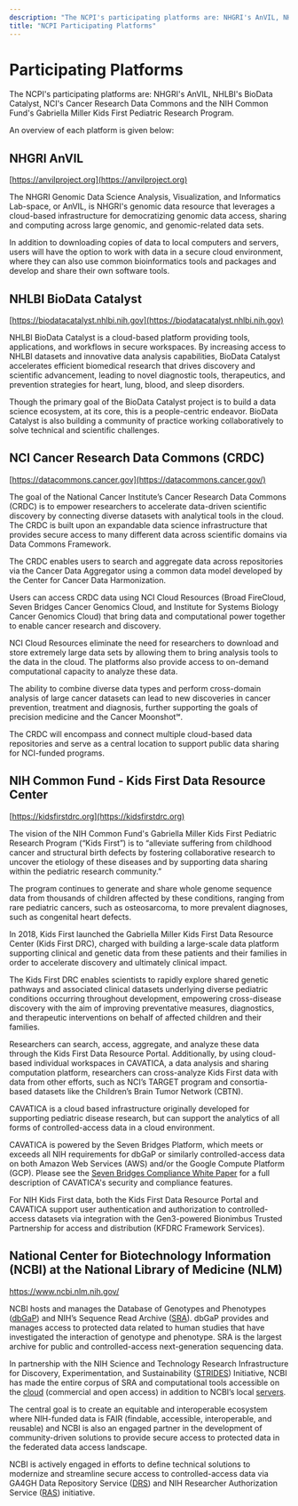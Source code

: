 ```yaml
---
description: "The NCPI's participating platforms are: NHGRI's AnVIL, NHLBI's BioData Catalyst, NCI's Cancer Research Data Commons and the NIH Common Fund's Gabriella Miller Kids First Pediatric Research Program."
title: "NCPI Participating Platforms"
---
```


# Participating Platforms

<hero>The NCPI's participating platforms are: NHGRI's AnVIL, NHLBI's BioData Catalyst, NCI's Cancer Research Data Commons and the NIH Common Fund's Gabriella Miller Kids First Pediatric Research Program.</hero>

An overview of each platform is given below: 

## NHGRI AnVIL

[https://anvilproject.org](https://anvilproject.org) 

<socials>
<social-twitter-handle handle="useAnVIL" showbird="true"></social-twitter-handle>
<social-youtube url="https://www.youtube.com/channel/UCBbHCj7kUogAMFyBAzzzfUw"></social-youtube>
</socials>

The NHGRI Genomic Data Science Analysis, Visualization, and Informatics Lab-space, or AnVIL, is NHGRI's genomic data resource that leverages a cloud-based infrastructure for democratizing genomic data access, sharing and computing across large genomic, and genomic-related data sets.

In addition to downloading copies of data to local computers and servers, users will have the option to work with data in a secure cloud environment, where they can also use common bioinformatics tools and packages and develop and share their own software tools.

## NHLBI BioData Catalyst

[https://biodatacatalyst.nhlbi.nih.gov](https://biodatacatalyst.nhlbi.nih.gov)

<socials>
<social-twitter-hashtag hashtag="BioDataCatalyst" showbird="true"></social-twitter-hashtag>
</socials>

NHLBI BioData Catalyst is a cloud-based platform providing tools, applications, and workflows in secure workspaces. By increasing access to NHLBI datasets and innovative data analysis capabilities, BioData Catalyst accelerates efficient biomedical research that drives discovery and scientific advancement, leading to novel diagnostic tools, therapeutics, and prevention strategies for heart, lung, blood, and sleep disorders.

Though the primary goal of the BioData Catalyst project is to build a data science ecosystem, at its core, this is a people-centric endeavor. BioData Catalyst is also building a community of practice working collaboratively to solve technical and scientific challenges.

## NCI Cancer Research Data Commons (CRDC)

[https://datacommons.cancer.gov](https://datacommons.cancer.gov/)

<socials>
<social-twitter-hashtag hashtag="NCICommons" showbird="true"></social-twitter-hashtag>
<social-twitter-handle handle="genomicscloud"></social-twitter-handle>
<social-twitter-handle handle="BroadFireCloud"></social-twitter-handle>
<social-twitter-handle handle="isb_cgc"></social-twitter-handle>
<social-youtube url="https://www.youtube.com/embed/tk1nEX2gnqk"></social-youtube>
</socials>

The goal of the National Cancer Institute’s Cancer Research Data Commons (CRDC) is to empower researchers to accelerate data-driven scientific discovery by connecting diverse datasets with analytical tools in the cloud. The CRDC is built upon an expandable data science infrastructure that provides secure access to many different data across scientific domains via Data Commons Framework.

The CRDC enables users to search and aggregate data across repositories via the Cancer Data Aggregator using a common data model developed by the Center for Cancer Data Harmonization.

Users can access CRDC data using NCI Cloud Resources (Broad FireCloud, Seven Bridges Cancer Genomics Cloud, and Institute for Systems Biology Cancer Genomics Cloud) that bring data and computational power together to enable cancer research and discovery.

NCI Cloud Resources eliminate the need for researchers to download and store extremely large data sets by allowing them to bring analysis tools to the data in the cloud. The platforms also provide access to on-demand computational capacity to analyze these data.

The ability to combine diverse data types and perform cross-domain analysis of large cancer datasets can lead to new discoveries in cancer prevention, treatment and diagnosis, further supporting the goals of precision medicine and the Cancer Moonshot℠.

The CRDC will encompass and connect multiple cloud-based data repositories and serve as a central location to support public data sharing for NCI-funded programs.

## NIH Common Fund - Kids First Data Resource Center

[https://kidsfirstdrc.org](https://kidsfirstdrc.org)

<socials>
<social-twitter-handle handle="kidsfirstdrc" showbird="true"></social-twitter-handle>
<social-youtube url="https://www.youtube.com/channel/UCK9sPu0j4_ci4m3nNFa6gVw/featured"></social-youtube>
</socials>

The vision of the NIH Common Fund's Gabriella Miller Kids First Pediatric Research Program (“Kids First”) is to “alleviate suffering from childhood cancer and structural birth defects by fostering collaborative research to uncover the etiology of these diseases and by supporting data sharing within the pediatric research community.”

The program continues to generate and share whole genome sequence data from thousands of children affected by these conditions, ranging from rare pediatric cancers, such as osteosarcoma, to more prevalent diagnoses, such as congenital heart defects.

In 2018, Kids First launched the Gabriella Miller Kids First Data Resource Center (Kids First DRC), charged with building a large-scale data platform supporting clinical and genetic data from these patients and their families in order to accelerate discovery and ultimately clinical impact.

The Kids First DRC enables scientists to rapidly explore shared genetic pathways and associated clinical datasets underlying diverse pediatric conditions occurring throughout development, empowering cross-disease discovery with the aim of improving preventative measures, diagnostics, and therapeutic interventions on behalf of affected children and their families.

Researchers can search, access, aggregate, and analyze these data through the Kids First Data Resource Portal. Additionally, by using cloud-based individual workspaces in CAVATICA, a data analysis and sharing computation platform, researchers can cross-analyze Kids First data with data from other efforts, such as NCI’s TARGET program and consortia-based datasets like the Children’s Brain Tumor Network (CBTN).

CAVATICA is a cloud based infrastructure originally developed for supporting pediatric disease research, but can support the analytics of all forms of controlled-access data in a cloud environment.

CAVATICA is powered by the Seven Bridges Platform, which meets or exceeds all NIH requirements for dbGaP or similarly controlled-access data on both Amazon Web Services (AWS) and/or the Google Compute Platform (GCP). Please see the [Seven Bridges Compliance White Paper](https://www.sevenbridges.com/library/white-papers/compliance/) for a full description of CAVATICA's security and compliance features.

For NIH Kids First data, both the Kids First Data Resource Portal and CAVATICA support user authentication and authorization to controlled-access datasets via integration with the Gen3-powered Bionimbus Trusted Partnership for access and distribution (KFDRC Framework Services).

## National Center for Biotechnology Information (NCBI) at the National Library of Medicine (NLM)
<https://www.ncbi.nlm.nih.gov/>

<socials>
<social-twitter-handle handle="NCBI" showbird="true"></social-twitter-handle>
<social-youtube url="https://www.youtube.com/user/NLMNIH/playlists"></social-youtube>
</socials>

NCBI hosts and manages the Database of Genotypes and Phenotypes ([dbGaP](https://www.ncbi.nlm.nih.gov/gap/)) and NIH’s Sequence Read Archive ([SRA](https://www.ncbi.nlm.nih.gov/sra/)). dbGaP provides and manages access to protected data related to human studies that have investigated the interaction of genotype and phenotype. SRA is the largest archive for public and controlled-access next-generation sequencing data.

In partnership with the NIH Science and Technology Research Infrastructure for Discovery, Experimentation, and Sustainability ([STRIDES](https://datascience.nih.gov/strides)) Initiative, NCBI has made the entire corpus of SRA and computational tools accessible on the [cloud](https://www.ncbi.nlm.nih.gov/sra/docs/sra-cloud/) (commercial and open access) in addition to NCBI’s local [servers](https://www.ncbi.nlm.nih.gov/sra/).

The central goal is to create an equitable and interoperable ecosystem where NIH-funded data is FAIR (findable, accessible, interoperable, and reusable) and NCBI is also an engaged partner in the development of community-driven solutions to provide secure access to protected data in the federated data access landscape.

NCBI is actively engaged in efforts to define technical solutions to modernize and streamline secure access to controlled-access data via GA4GH Data Repository Service ([DRS](https://ga4gh.github.io/data-repository-service-schemas/preview/release/drs-1.0.0/docs/)) and NIH Researcher Authorization Service ([RAS](https://datascience.nih.gov/researcher-auth-service-initiative)) initiative.